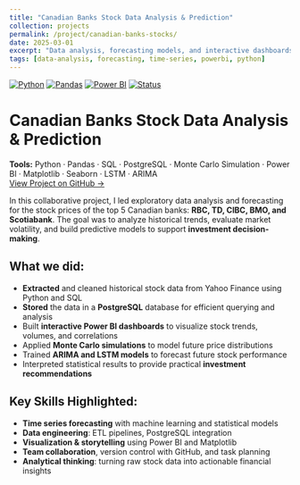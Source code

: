 ```yaml
---
title: "Canadian Banks Stock Data Analysis & Prediction"
collection: projects
permalink: /project/canadian-banks-stocks/
date: 2025-03-01
excerpt: "Data analysis, forecasting models, and interactive dashboards for the top Canadian banks using Python, SQL, Power BI, and Data Science techniques. <br/><img src='/images/canadian_banks.png'>"
tags: [data-analysis, forecasting, time-series, powerbi, python]
---
```

[![Python](https://img.shields.io/badge/Python-3.10-blue?logo=python)](https://www.python.org/)
[![Pandas](https://img.shields.io/badge/Pandas-Data%20Analysis-yellow?logo=pandas)](https://pandas.pydata.org/)
[![Power BI](https://img.shields.io/badge/Power%20BI-Dashboard%20Design-orange?logo=powerbi)](https://powerbi.microsoft.com/)
[![Status](https://img.shields.io/badge/Status-Completed-brightgreen)]()

# Canadian Banks Stock Data Analysis & Prediction  
**Tools:** Python · Pandas · SQL · PostgreSQL · Monte Carlo Simulation · Power BI · Matplotlib · Seaborn · LSTM · ARIMA  
[View Project on GitHub →](https://github.com/helenzhupnyk/canadian_banks_stock_data_analysis)

In this collaborative project, I led exploratory data analysis and forecasting for the stock prices of the top 5 Canadian banks: **RBC, TD, CIBC, BMO, and Scotiabank**. The goal was to analyze historical trends, evaluate market volatility, and build predictive models to support **investment decision-making**.

## What we did:
- **Extracted** and cleaned historical stock data from Yahoo Finance using Python and SQL  
- **Stored** the data in a **PostgreSQL** database for efficient querying and analysis  
- Built **interactive Power BI dashboards** to visualize stock trends, volumes, and correlations  
- Applied **Monte Carlo simulations** to model future price distributions  
- Trained **ARIMA and LSTM models** to forecast future stock performance  
- Interpreted statistical results to provide practical **investment recommendations**

## Key Skills Highlighted:
- **Time series forecasting** with machine learning and statistical models  
- **Data engineering**: ETL pipelines, PostgreSQL integration  
- **Visualization & storytelling** using Power BI and Matplotlib  
- **Team collaboration**, version control with GitHub, and task planning  
- **Analytical thinking**: turning raw stock data into actionable financial insights
